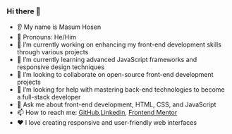 ### Hi there 👋

- 👂 My name is Masum Hosen
- 👩 Pronouns: He/Him
- 🔭 I’m currently working on enhancing my front-end development skills through various projects
- 🌱 I’m currently learning advanced JavaScript frameworks and responsive design techniques
- 🤝 I’m looking to collaborate on open-source front-end development projects
- 🤔 I’m looking for help with mastering back-end technologies to become a full-stack developer
- 💬 Ask me about front-end development, HTML, CSS, and JavaScript
- 📫 How to reach me: [GitHub](https://github.com/masum-hosen),[Linkedin](https://www.linkedin.com/in/masum-hosen/), [Frontend Mentor](https://www.frontendmentor.io/profile/masum-hosen)
- ❤️ I love creating responsive and user-friendly web interfaces
